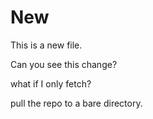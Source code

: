 New
===
This is a new file.

Can you see this change?

what if I only fetch?

pull the repo to a bare directory.
